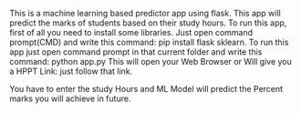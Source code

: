 This is a machine learning based predictor app using flask.
This app will predict the marks of students based on their study hours.
To run this app, first of all you need to install some libraries.
Just open command prompt(CMD) and write this command:
  pip install flask sklearn.
To run this app just open command prompt in that current folder and write this command: 
  python app.py
This will open your Web Browser or Will give you a HPPT Link: just follow  that link.

You have to  enter the study Hours and ML Model will predict the Percent marks you will achieve in future.
